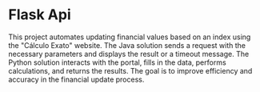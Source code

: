 # Flask Api
This project automates updating financial values based on an index using the "Cálculo Exato" website. The Java solution sends a request with the necessary parameters and displays the result or a timeout message. 
The Python solution interacts with the portal, fills in the data, performs calculations, and returns the results. The goal is to improve efficiency and accuracy in the financial update process.
